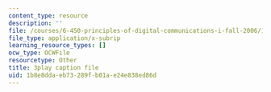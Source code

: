 ```yaml
---
content_type: resource
description: ''
file: /courses/6-450-principles-of-digital-communications-i-fall-2006/1b8e8ddaeb73289fb01ae24e838ed86d_qU6NkB4xE7U.srt
file_type: application/x-subrip
learning_resource_types: []
ocw_type: OCWFile
resourcetype: Other
title: 3play caption file
uid: 1b8e8dda-eb73-289f-b01a-e24e838ed86d
---
```

